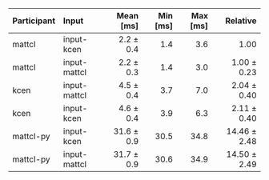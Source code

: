 | Participant | Input | Mean [ms] | Min [ms] | Max [ms] | Relative |
|:---|:---|---:|---:|---:|---:|
| mattcl | input-kcen | 2.2 ± 0.4 | 1.4 | 3.6 | 1.00 |
| mattcl | input-mattcl | 2.2 ± 0.3 | 1.4 | 3.0 | 1.00 ± 0.23 |
| kcen | input-mattcl | 4.5 ± 0.4 | 3.7 | 7.0 | 2.04 ± 0.40 |
| kcen | input-kcen | 4.6 ± 0.4 | 3.9 | 6.3 | 2.11 ± 0.40 |
| mattcl-py | input-kcen | 31.6 ± 0.9 | 30.5 | 34.8 | 14.46 ± 2.48 |
| mattcl-py | input-mattcl | 31.7 ± 0.9 | 30.6 | 34.9 | 14.50 ± 2.49 |
